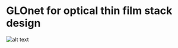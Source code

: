 # GLOnet for optical thin film stack design

![alt text](https://github.com/jiaqi-jiang/GLOnet_for_thin_film/blob/master/thinfilm.png)
